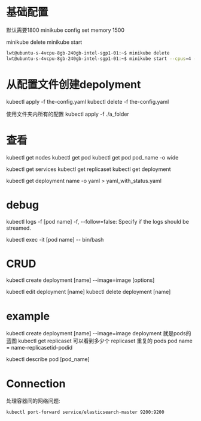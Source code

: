 

# 基础配置

默认需要1800
minikube config set memory 1500

minikube delete
minikube start


```bash
lwt@ubuntu-s-4vcpu-8gb-240gb-intel-sgp1-01:~$ minikube delete
lwt@ubuntu-s-4vcpu-8gb-240gb-intel-sgp1-01:~$ minikube start --cpus=4 --memory=8192
```


# 从配置文件创建depolyment

kubectl apply -f the-config.yaml
kubectl delete -f the-config.yaml

使用文件夹内所有的配置
kubectl apply -f ./a_folder


# 查看
kubectl get nodes
kubectl get pod
kubectl get pod pod_name -o wide

kubectl get services
kubectl get replicaset
kubectl get deployment

kubectl get deployment name -o yaml > yaml_with_status.yaml



# debug
kubectl logs -f [pod name]
-f, --follow=false: Specify if the logs should be streamed.


kubectl exec -it [pod name] -- bin/bash




# CRUD 
kubectl create deployment [name] --image=image [options]


kubectl edit deployment [name]
kubectl delete deployment [name]


# example
kubectl create deployment [name] --image=image
deployment 就是pods的蓝图
kubectl get replicaset 可以看到多少个 replicaset 重复的 pods
pod name = name-replicasetid-podid



kubectl describe pod [pod_name]



# Connection


处理容器间的网络问题:

```bash
kubectl port-forward service/elasticsearch-master 9200:9200
```






